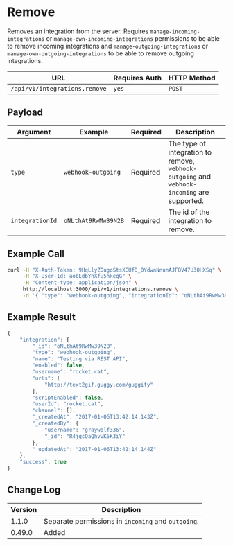 # Remove

Removes an integration from the server. Requires `manage-incoming-integrations` or `manage-own-incoming-integrations` permissions to be able to remove incoming integrations and `manage-outgoing-integrations` or `manage-own-outgoing-integrations` to be able to remove outgoing integrations.

| URL                           | Requires Auth | HTTP Method |
| ----------------------------- | ------------- | ----------- |
| `/api/v1/integrations.remove` | `yes`         | `POST`      |

## Payload

| Argument        | Example             | Required | Description                                                                                 |
| --------------- | ------------------- | -------- | ------------------------------------------------------------------------------------------- |
| `type`          | `webhook-outgoing`  | Required | The type of integration to remove, `webhook-outgoing` and `webhook-incoming` are supported. |
| `integrationId` | `oNLthAt9RwMw39N2B` | Required | The id of the integration to remove.                                                        |

## Example Call

```bash
curl -H "X-Auth-Token: 9HqLlyZOugoStsXCUfD_0YdwnNnunAJF8V47U3QHXSq" \
     -H "X-User-Id: aobEdbYhXfu5hkeqG" \
     -H "Content-type: application/json" \
     http://localhost:3000/api/v1/integrations.remove \
     -d '{ "type": "webhook-outgoing", "integrationId": "oNLthAt9RwMw39N2B" }'
```

## Example Result

```javascript
{
    "integration": {
        "_id": "oNLthAt9RwMw39N2B",
        "type": "webhook-outgoing",
        "name": "Testing via REST API",
        "enabled": false,
        "username": "rocket.cat",
        "urls": [
            "http://text2gif.guggy.com/guggify"
        ],
        "scriptEnabled": false,
        "userId": "rocket.cat",
        "channel": [],
        "_createdAt": "2017-01-06T13:42:14.143Z",
        "_createdBy": {
            "username": "graywolf336",
            "_id": "R4jgcQaQhvvK6K3iY"
        },
        "_updatedAt": "2017-01-06T13:42:14.144Z"
    },
    "success": true
}
```

## Change Log

| Version | Description                                        |
| ------- | -------------------------------------------------- |
| 1.1.0   | Separate permissions in `incoming` and `outgoing`. |
| 0.49.0  | Added                                              |
